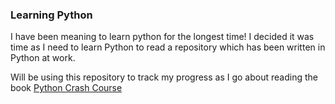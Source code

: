 ### Learning Python

I have been meaning to learn python for the longest time! I decided it was time as I need to learn Python
to read a repository which has been written in Python at work. 

Will be using this repository to track my progress as I go about
reading the book [Python Crash Course](https://learning.oreilly.com/library/view/python-crash-course/9781098156664)